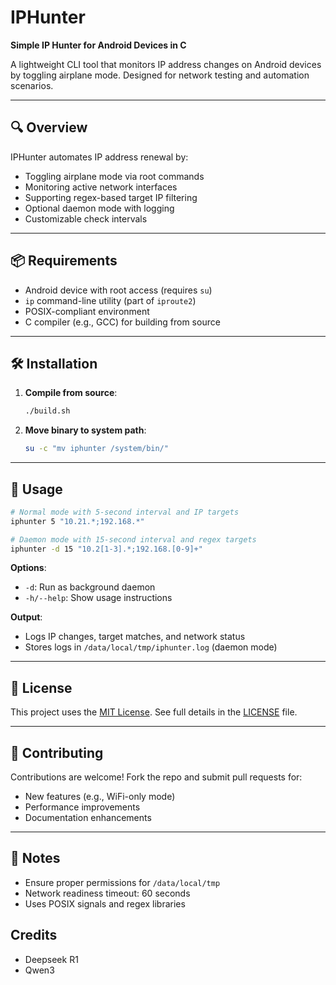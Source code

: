 # IPHunter  
**Simple IP Hunter for Android Devices in C**

A lightweight CLI tool that monitors IP address changes on Android devices by toggling airplane mode. Designed for network testing and automation scenarios.

---

## 🔍 Overview  
IPHunter automates IP address renewal by:
- Toggling airplane mode via root commands
- Monitoring active network interfaces
- Supporting regex-based target IP filtering
- Optional daemon mode with logging
- Customizable check intervals

---

## 📦 Requirements  
- Android device with root access (requires `su`)
- `ip` command-line utility (part of `iproute2`)
- POSIX-compliant environment
- C compiler (e.g., GCC) for building from source

---

## 🛠️ Installation  
1. **Compile from source**:
   ```bash
   ./build.sh
   ```
2. **Move binary to system path**:
   ```bash
   su -c "mv iphunter /system/bin/"
   ```

---

## 🚀 Usage  
```bash
# Normal mode with 5-second interval and IP targets
iphunter 5 "10.21.*;192.168.*"

# Daemon mode with 15-second interval and regex targets
iphunter -d 15 "10.2[1-3].*;192.168.[0-9]+"
```

**Options**:
- `-d`: Run as background daemon
- `-h/--help`: Show usage instructions

**Output**:
- Logs IP changes, target matches, and network status
- Stores logs in `/data/local/tmp/iphunter.log` (daemon mode)

---

## 📄 License  
This project uses the [MIT License](https://opensource.org/licenses/MIT). See full details in the [LICENSE](LICENSE) file.

---

## 🤝 Contributing  
Contributions are welcome! Fork the repo and submit pull requests for:
- New features (e.g., WiFi-only mode)
- Performance improvements
- Documentation enhancements

---

## 📝 Notes  
- Ensure proper permissions for `/data/local/tmp`
- Network readiness timeout: 60 seconds
- Uses POSIX signals and regex libraries

## Credits
- Deepseek R1
- Qwen3
